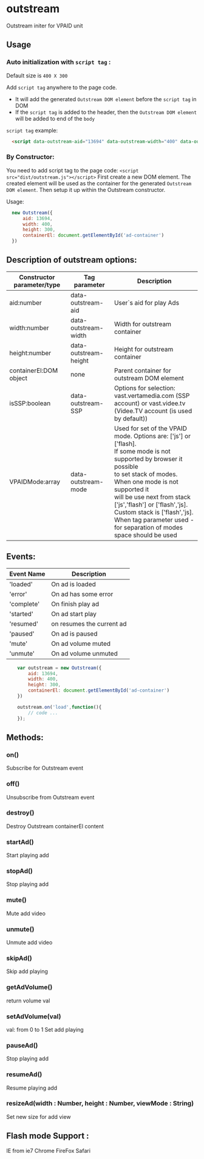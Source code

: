 # outstream
Outstream initer for VPAID unit

## Usage

### Auto initialization with `script tag` :
 Default size is `400 X 300`


 Add `script tag` anywhere to the page code.
 * It will add the generated `Outstream DOM element` before the `script tag` in DOM
 * If the `script tag` is added to the header, then the `Outstream DOM element` will be added to end of the `body`

`script tag` example:
```HTML
  <script data-outstream-aid="13694" data-outstream-width="400" data-outstream-height="300" src="dist/outstream.js"></script>
```

### By Constructor:
  You need to add script tag to the page code: `<script src="dist/outstream.js"></script>`
  First create a new DOM element. The created element will be used as the container for the generated `Outstream DOM element`. Then setup it up within the Outstream constructor.

 Usage:
```javascript
  new Outstream({
      aid: 13694,
      width: 400,
      height: 300,
      containerEl: document.getElementById('ad-container')
  })
```
## Description of outstream options:
<md-table-container>
  <table md-table>
    <thead md-head >
      <tr md-row>
        <th md-column> Constructor parameter/type </th>
        <th md-column> Tag parameter </th>
        <th md-column> Description </th>
      </tr>
    </thead>
    <tbody md-body>
      <tr md-row >
        <td md-cell> aid:number </td>
        <td md-cell> data-outstream-aid </td>
        <td md-cell> User`s aid for play Ads </td>
      </tr>
      <tr md-row >
        <td md-cell> width:number </td>
        <td md-cell> data-outstream-width </td>
        <td md-cell> Width for outstream container </td>
      </tr>
      <tr md-row >
        <td md-cell> height:number </td>
        <td md-cell> data-outstream-height </td>
        <td md-cell> Height for outstream container </td>
      </tr>
      <tr md-row >
        <td md-cell> containerEl:DOM object </td>
        <td md-cell> none </td>
        <td md-cell> Parent container for outstream DOM element </td>
      </tr>
      <tr md-row >
        <td md-cell> isSSP:boolean </td>
        <td md-cell> data-outstream-SSP </td>
        <td md-cell> Options for selection: vast.vertamedia.com (SSP account) or vast.videe.tv <br> 
        (Videe.TV account (is used by default)) </td>
      </tr>
      <tr md-row >
        <td md-cell> VPAIDMode:array </td>
        <td md-cell> data-outstream-mode </td>
        <td md-cell>
        Used for set of the VPAID mode. Options are: ['js'] or ['flash]. <br>
        If some mode is not supported by browser it possible <br>
        to set stack of modes. When one mode is not supported it <br>
        will be use next from stack ['js','flash'] or ['flash','js].<br>
        Custom stack is ['flash','js]. When tag parameter used -<br>
        for separation of modes space should be used 
        </td>
      </tr>
    </tbody>
  </table>
</md-table-container>

## Events:

<md-table-container>
  <table md-table>
    <thead md-head >
      <tr md-row>
        <th md-column> Event Name </th>
        <th md-column> Description </th>
      </tr>
    </thead>
    <tbody md-body>
      <tr md-row >
        <td md-cell> 'loaded' </td>
        <td md-cell> On ad is loaded </td>
      </tr>
      <tr md-row >
        <td md-cell> 'error'</td>
        <td md-cell> On ad has some error</td>
      </tr>
       <tr md-row >
        <td md-cell> 'complete' </td>
        <td md-cell> On finish play ad </td>
      </tr>
      <tr md-row >
        <td md-cell> 'started' </td>
        <td md-cell> On ad start play </td>
      </tr>
       <tr md-row >
        <td md-cell> 'resumed' </td>
        <td md-cell> on resumes the current ad </td>
      </tr>
       <tr md-row >
        <td md-cell> 'paused' </td>
        <td md-cell> On ad is paused </td>
      </tr>
      <tr md-row >
        <td md-cell> 'mute' </td>
        <td md-cell> On ad volume muted </td>
      </tr>
      <tr md-row >
        <td md-cell> 'unmute' </td>
        <td md-cell> On ad volume unmuted </td>
      </tr>
    </tbody>
  </table>
</md-table-container>

```javascript
    var outstream = new Outstream({
        aid: 13694,
        width: 400,
        height: 300,
        containerEl: document.getElementById('ad-container')
    })

    outstream.on('load',function(){
        // code ...
    });
```
## Methods:

### on()
 Subscribe for Outstream event

### off()
 Unsubscribe from Outstream event

### destroy()
 Destroy Outstream containerEl content

### startAd()
 Start playing add

### stopAd()
 Stop playing add

### mute()
 Mute add video

### unmute()
 Unmute add video

### skipAd()
 Skip add playing

### getAdVolume()
 return volume val

### setAdVolume(val)
 val: from 0 to 1
 Set add playing

### pauseAd()
 Stop playing add

### resumeAd()
 Resume playing add

### resizeAd(width : Number, height : Number, viewMode : String)
 Set new size for add view

## Flash mode Support :
 IE from ie7
 Chrome
 FireFox
 Safari
